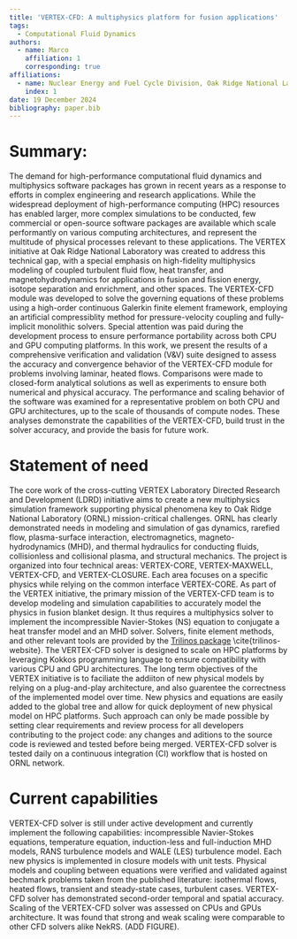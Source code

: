 ```yaml
---
title: 'VERTEX-CFD: A multiphysics platform for fusion applications'
tags:
  - Computational Fluid Dynamics
authors:
  - name: Marco
    affiliation: 1
    corresponding: true
affiliations:
  - name: Nuclear Energy and Fuel Cycle Division, Oak Ridge National Laboratory
    index: 1
date: 19 December 2024
bibliography: paper.bib
---
```


# Summary:

The demand for high-performance computational fluid dynamics and multiphysics software packages has grown in recent years as a response to efforts in complex engineering and research applications. While the widespread deployment of high-performance computing (HPC) resources has enabled larger, more complex simulations to be conducted, few commercial or open-source software packages are available which scale performantly on various computing architectures, and represent the multitude of physical processes relevant to these applications. The VERTEX initiative at Oak Ridge National Laboratory was created to address this technical gap, with a special emphasis on high-fidelity multiphysics modeling of coupled turbulent fluid flow, heat transfer, and magnetohydrodynamics for applications in fusion and fission energy, isotope separation and enrichment, and other spaces. The VERTEX-CFD module was developed to solve the governing equations of these problems using a high-order continuous Galerkin finite element framework, employing an artificial compressiblity method for pressure-velocity coupling and fully-implicit monolithic solvers. Special attention was paid during the development process to ensure performance portability across both CPU and GPU computing platforms. In this work, we present the results of a comprehensive verification and validation (V&V) suite designed to assess the accuracy and convergence behavior of the VERTEX-CFD module for problems involving laminar, heated flows. Comparisons were made to closed-form analytical solutions as well as experiments to ensure both numerical and physical accuracy. The performance and scaling behavior of the software was examined for a representative problem on both CPU and GPU architectures, up to the scale of thousands of compute nodes. These analyses demonstrate the capabilities of the VERTEX-CFD, build trust in the solver accuracy, and provide the basis for future work.


# Statement of need

The core work of the cross-cutting VERTEX Laboratory Directed Research and Development (LDRD) initiative aims to create a new multiphysics simulation framework supporting physical phenomena key to Oak Ridge National Laboratory (ORNL) mission-critical challenges. ORNL has clearly demonstrated needs in modeling and simulation of gas dynamics, rarefied flow, plasma-surface interaction, electromagnetics, magneto-hydrodynamics (MHD), and thermal hydraulics for conducting fluids, collisionless and collisional plasma, and structural mechanics. The project is organized into four technical areas: VERTEX-CORE, VERTEX-MAXWELL, VERTEX-CFD, and VERTEX-CLOSURE. Each area focuses on a specific physics while relying on the common interface VERTEX-CORE.
As part of the VERTEX initiative, the primary mission of the VERTEX-CFD team is to develop modeling and simulation capabilities to accurately model the physics in fusion blanket design. It thus requires a multiphysics solver to implement the incompressible Navier-Stokes (NS) equation to conjugate a heat transfer model and an MHD solver. Solvers, finite element methods, and other relevant tools are provided by the [Trilinos package](https://trilinos.github.io/) \cite{trilinos-website}. The VERTEX-CFD solver is designed to scale on HPC platforms by leveraging Kokkos programming language to ensure compatibility with various CPU and GPU architectures.
The long term objectives of the VERTEX initiative is to faciliate the addiiton of new physical models by relying on a plug-and-play architecture, and also guarentee the correctness of the implemented model over time. New physics and equations are easily added to the global tree and allow for quick deployment of new physical model on HPC platforms. Such approach can only be made possible by setting clear requirements and review process for all developers contributing to the project code: any changes and aditions to the source code is reviewed and tested before being merged. VERTEX-CFD solver is tested daily on a continuous integration (CI) workflow that is hosted on ORNL network.


# Current capabilities
VERTEX-CFD solver is still under active development and currently implement the following capabilities: incompressible Navier-Stokes equations, temperature equation, induction-less and full-induction MHD models, RANS turbulence models and WALE (LES) turbulence model. Each new physics is implemented in closure models with unit tests. Physical models and coupling between equations were verified and validated against bechmark problems taken from the published literature: isothermal flows, heated flows, transient and steady-state cases, turbulent cases. VERTEX-CFD solver has demonstrated second-order temporal and spatial accuracy. Scaling of the VERTEX-CFD solver was assessed on CPUs and GPUs architecture. It was found that strong and weak scaling were comparable to other CFD solvers alike NekRS. (ADD FIGURE).
